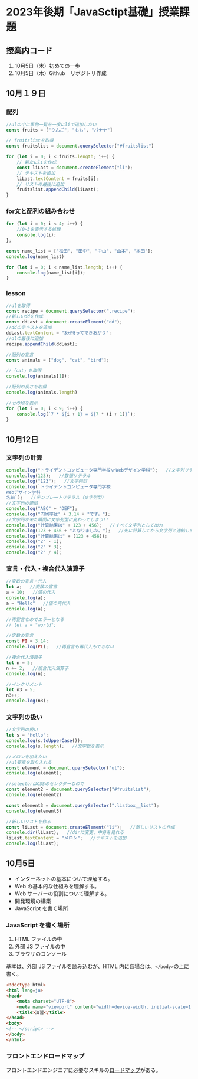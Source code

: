 # 2023年後期「JavaSctipt基礎」授業課題

## 授業内コード
1. 10月5日（木）初めての一歩
2. 10月5日（木）Github　リポジトリ作成


## 10月１９日

### 配列
```js
//ulの中に果物一覧を一度にliで追加したい
const fruits = ["りんご", "もも", "バナナ"]

// fruitslistを取得
const fruitslist = document.querySelector("#fruitslist")

for (let i = 0; i < fruits.length; i++) {
    // 新たにliを作成
    const liLast = document.createElement("li");
    // テキストを追加
    liLast.textContent = fruits[i];
    // リストの最後に追加
    fruitslist.appendChild(liLast);
}
```

### for文と配列の組み合わせ
```js
for (let i = 0; i < 4; i++) {
    //0~3を表示する処理
    console.log(i);
};

const name_list = ["松田", "田中", "中山", "山本", "本田"];
console.log(name_list)

for (let i = 0; i < name_list.length; i++) {
    console.log(name_list[i]);
}
```

### lesson
```js
//dlを取得
const recipe = document.querySelector(".recipe");
//新しいddを作成
const ddLast = document.createElement("dd");
//ddのテキストを追加
ddLast.textContent = "3分待ってできあがり";
//dlの最後に追加
recipe.appendChild(ddLast);

//配列の宣言
const animals = ["dog", "cat", "bird"];

//「cat」を取得
console.log(animals[1]);

//配列の長さを取得
console.log(animals.length)

//七の段を表示
for (let i = 0; i < 9; i++) {
    console.log(`7 * ${i + 1} = ${7 * (i + 1)}`);
}
```

## 10月12日

### 文字列の計算

```js
console.log("トライデントコンピュータ専門学校\nWebデザイン学科");   //文字列リテラル
console.log(123);   //数値リテラル
console.log("123");   //文字列型
console.log(`トライデントコンピュータ専門学校
Webデザイン学科
名前`);   //テンプレートリテラル（文字列型)
//文字列の連結
console.log("ABC" + "DEF");
console.log("円周率は" + 3.14 + "です。");
//文字列が来た瞬間に文字列型に変わってしまう!!
console.log("計算結果は" + 123 + 456);   //すべて文字列として出力
console.log(123 + 456 + "となりました。");   //先に計算してから文字列と連結し出力
console.log("計算結果は" + (123 + 456));
console.log("2" - 1);
console.log("2" * 3);
console.log("2" / 4);
```

### 宣言・代入・複合代入演算子

```js
//変数の宣言・代入
let a;   //変数の宣言
a = 10;   //値の代入
console.log(a);
a = "Hello"   //値の再代入
console.log(a);

//再宣言なのでエラーとなる
// let a = "world";

//定数の宣言
const PI = 3.14;
console.log(PI);   //再宣言も再代入もできない

//複合代入演算子
let n = 5;
n += 2;   //複合代入演算子
console.log(n);

//インクリメント
let n3 = 5;
n3++;
console.log(n3);
```

### 文字列の扱い

```js
//文字列の扱い
let s = "Hello";
console.log(s.toUpperCase());
console.log(s.length);   //文字数を表示
```

```js
//メロンを加えたい
//ul要素を取り入れる
const element = document.querySelector("ul");
console.log(element);

//selectorはCSSのセレクターなので
const element2 = document.querySelector("#fruitslist");
console.log(element2)

const element3 = document.querySelector(".listbox__list");
console.log(element3)

//新しいリストを作る
const liLast = document.createElement("li");   //新しいリストの作成
console.dir(liLast);   //dirに変更、中身を見れる
liLast.textContent = "メロン";   //テキストを追加
console.log(liLast);
```

## 10月5日

- インターネットの基本について理解する。
- Web の基本的な仕組みを理解する。
- Web サーバーの役割について理解する。
- 開発環境の構築
- JavaScript を書く場所

### JavaScript を書く場所

1. HTML ファイルの中
2. 外部 JS ファイルの中
3. ブラウザのコンソール

基本は、外部 JS ファイルを読み込むが、HTML 内に各場合は、`</body>`の上に書く。

```html
<!doctype html>
<html lang=ja>
<head>
    <meta charset="UTF-8">
    <meta name="viewport" content="width=device-width, initial-scale=1.0">
    <title>演習</title>
</head>
<body>
<!-- </script> -->
</body>
</html>
```

### フロントエンドロードマップ

フロントエンドエンジニアに必要なスキルの[ロードマップ](https://roadmap.sh/frontend)がある。
